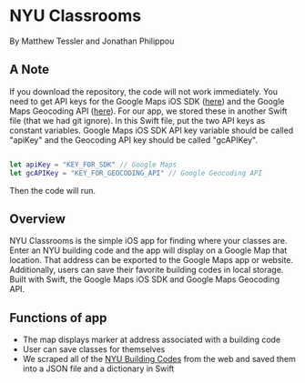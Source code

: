 <h1>NYU Classrooms</h1>
<p>By Matthew Tessler and Jonathan Philippou</p>

<h2>A Note</h2>
<p>
If you download the repository, the code will not work immediately. You need to get API keys for the Google Maps iOS SDK (<a href="https://developers.google.com/maps/documentation/ios-sdk/get-api-key">here</a>) and the Google Maps Geocoding API (<a href="https://developers.google.com/maps/documentation/geocoding/get-api-key">here</a>). For our app, we stored these in another Swift file (that we had git ignore). In this Swift file, put the two API keys as constant variables. Google Maps iOS SDK API key variable should be called "apiKey" and the Geocoding API key should be called "gcAPIKey". 


```swift

let apiKey = "KEY_FOR_SDK" // Google Maps
let gcAPIKey = "KEY_FOR_GEOCODING_API" // Google Geocoding API

```


Then the code will run. </p>

<h2>Overview</h2>
<p>NYU Classrooms is the simple iOS app for finding where your classes are. Enter an NYU building code and the app will display on a Google Map that location. That address can be exported to the Google Maps app or website. Additionally, users can save their favorite building codes in local storage. Built with Swift, the Google Maps iOS SDK and Google Maps Geocoding API.</p>


<h2>Functions of app</h2>
<p>
	<ul>
		<li>The map displays marker at address associated with a building code</li>
	  	<li>User can save classes for themselves</li>
	  	<li>We scraped all of the <a href="http://www.nyu.edu/students/student-information-and-resources/registration-records-and-graduation/registration/classroom-locations.html">NYU Building Codes</a> from the web and saved them into a JSON file and a dictionary in Swift</li>
	</ul>
</p>


 
